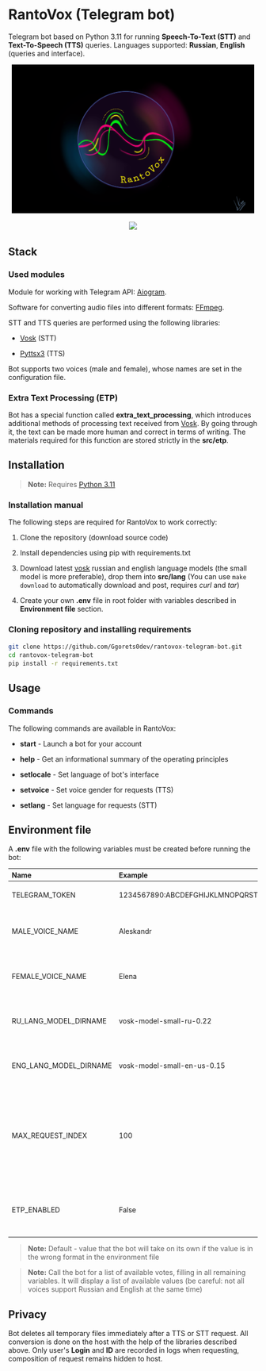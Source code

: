 # RantoVox (Telegram bot)

Telegram bot based on Python 3.11 for running **Speech-To-Text (STT)** and **Text-To-Speech (TTS)** queries. Languages supported: **Russian**, **English** (queries and interface).

<p align='center'>
       <img height=300 src="src/img/rantovox_github_logo.png"/>
</p>

<p align='center'>
   <a href="https://t.me/RantoVoxBot">
       <img height=35 src="https://img.shields.io/badge/Telegram-2CA5E0?style=for-the-badge&logo=telegram&logoColor=white"/>
    </a>
</p>

## Stack

### **Used modules**

Module for working with Telegram API: [Aiogram](https://pypi.org/project/aiogram/).

Software for converting audio files into different formats: [FFmpeg](https://ffmpeg.org/).

STT and TTS queries are performed using the following libraries:

* [Vosk](https://pypi.org/project/vosk/) (STT)
  
* [Pyttsx3](https://pypi.org/project/pyttsx3/) (TTS)

Bot supports two voices (male and female), whose names are set in the configuration file.

### **Extra Text Processing (ETP)**

Bot has a special function called **extra_text_processing**, which introduces additional methods of processing text received from [Vosk](https://pypi.org/project/vosk/). By going through it, the text can be made more human and correct in terms of writing. The materials required for this function are stored strictly in the **src/etp**.

## Installation

> **Note:** Requires [Python 3.11](https://www.python.org/)

### **Installation manual**

The following steps are required for RantoVox to work correctly:

1) Clone the repository (download source code)

2) Install dependencies using pip with requirements.txt

3) Download latest [vosk](https://pypi.org/project/vosk/) russian and english language models (the small model is more preferable), drop them into **src/lang** (You can use `make download` to automatically download and post, requires *curl* and *tar*)

4) Create your own **.env** file in root folder with variables described in **Environment file** section.

### **Cloning repository and installing requirements**

```bash
git clone https://github.com/Ggorets0dev/rantovox-telegram-bot.git
cd rantovox-telegram-bot
pip install -r requirements.txt
```

## Usage

### **Commands**

The following commands are available in RantoVox:

* **start** - Launch a bot for your account

* **help** - Get an informational summary of the operating principles

* **setlocale** - Set language of bot's interface

* **setvoice** - Set voice gender for requests (TTS)

* **setlang** - Set language for requests (STT)

## Environment file

A **.env** file with the following variables must be created before running the bot:

| Name | Example | Default | Description |
|:-|:-|:-:|:-|
| TELEGRAM_TOKEN | 1234567890:ABCDEFGHIJKLMNOPQRSTUVXYZabcdefghi | - | Access token to the created Telegram bot |
| MALE_VOICE_NAME | Aleskandr | - | Name of the voice to be used in the male voiceover |
| FEMALE_VOICE_NAME | Elena | - | Name of the voice to be used in the female voiceover |
| RU_LANG_MODEL_DIRNAME | vosk-model-small-ru-0.22 | - | Name of folder with Russian language model (should be in src/lang) |
| ENG_LANG_MODEL_DIRNAME | vosk-model-small-en-us-0.15 | - | Name of folder with Russian language model (should be in src/lang) |
| MAX_REQUEST_INDEX | 100 | 1000 | A value from the range 0 - n will be assigned to the temporarily created files (affects the number of simultaneously served clients) |
| ETP_ENABLED | False | True | Whether post processing of the raw text from the conversion will be used |

> **Note:** Default - value that the bot will take on its own if the value is in the wrong format in the environment file

> **Note:** Call the bot for a list of available votes, filling in all remaining variables. It will display a list of available values (be careful: not all voices support Russian and English at the same time)

## Privacy

Bot deletes all temporary files immediately after a TTS or STT request. All conversion is done on the host with the help of the libraries described above. Only user's **Login** and **ID** are recorded in logs when requesting, composition of request remains hidden to host.
